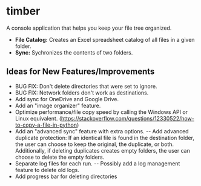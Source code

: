 # timber
A console application that helps you keep your file tree organized.
- **File Catalog:** Creates an Excel spreadsheet catalog of all files in a given folder.
- **Sync:** Sychronizes the contents of two folders.

## Ideas for New Features/Improvements
- BUG FIX: Don't delete directories that were set to ignore.
- BUG FIX: Network folders don't work as destinations.
- Add sync for OneDrive and Google Drive.
- Add an "image organizer" feature.
- Optimize performance/file copy speed by calling the Windows API or Linux equivalent. (https://stackoverflow.com/questions/12330522/how-to-copy-a-file-in-python)
- Add an "advanced sync" feature with extra options.
-- Add advanced duplicate protection: If an identical file is found in the destination folder, the user can choose to keep the original, the duplicate, or both. Additionally, if deleting duplicates creates empty folders, the user can choose to delete the empty folders.
- Separate log files for each run.
-- Possibly add a log management feature to delete old logs.
- Add progress bar for deleting directories